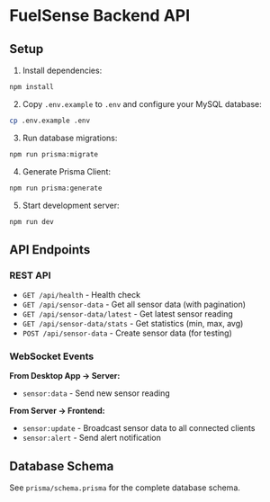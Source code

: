 # FuelSense Backend API

## Setup

1. Install dependencies:

```bash
npm install
```

2. Copy `.env.example` to `.env` and configure your MySQL database:

```bash
cp .env.example .env
```

3. Run database migrations:

```bash
npm run prisma:migrate
```

4. Generate Prisma Client:

```bash
npm run prisma:generate
```

5. Start development server:

```bash
npm run dev
```

## API Endpoints

### REST API

- `GET /api/health` - Health check
- `GET /api/sensor-data` - Get all sensor data (with pagination)
- `GET /api/sensor-data/latest` - Get latest sensor reading
- `GET /api/sensor-data/stats` - Get statistics (min, max, avg)
- `POST /api/sensor-data` - Create sensor data (for testing)

### WebSocket Events

**From Desktop App → Server:**

- `sensor:data` - Send new sensor reading

**From Server → Frontend:**

- `sensor:update` - Broadcast sensor data to all connected clients
- `sensor:alert` - Send alert notification

## Database Schema

See `prisma/schema.prisma` for the complete database schema.
